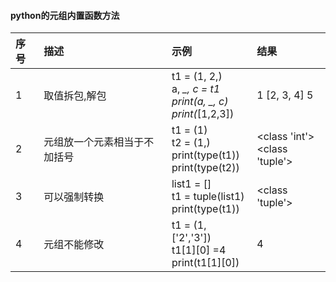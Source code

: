 #### python的元组内置函数方法
| 序号 | 描述 | 示例 | 结果 |
| :-   | :-   | :-   | :-   | 
|1|取值拆包,解包|t1 = (1, 2,)<br>a, *_, c = t1<br>print(a, _, c)<br>print(*[1,2,3])|1 [2, 3, 4] 5|
|2|元组放一个元素相当于不加括号|t1 = (1)<br>t2 = (1,)<br>print(type(t1))<br>print(type(t2))|<class 'int'><br><class 'tuple'>|
|3|可以强制转换|list1 = []<br>t1 = tuple(list1)<br>print(type(t1))|<class 'tuple'>|
|4|元组不能修改|t1 = (1, ['2','3'])<br>t1[1][0] =4<br>print(t1[1][0])|4|
